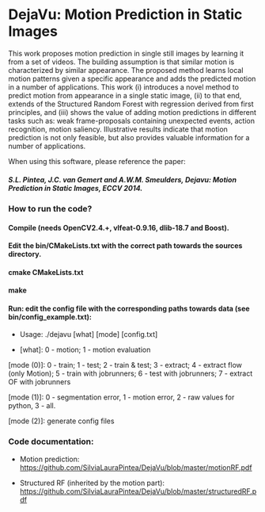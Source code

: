 DejaVu: Motion Prediction in Static Images
============
This work proposes motion prediction in single still images by learning it from a set of videos. The building assumption is that similar motion is characterized by similar appearance. The proposed method learns local motion patterns given a specific appearance and adds the predicted motion in a number of applications. This work (i) introduces a novel method to predict motion from appearance in a single static image, (ii) to that end, extends of the Structured Random Forest with regression derived from first principles, and (iii) shows the value of adding motion predictions in different tasks such as: weak frame-proposals containing unexpected events, action recognition, motion saliency. Illustrative results indicate that motion prediction is not only feasible, but also provides valuable information for a number of applications.

When using this software, please reference the paper:

##### S.L. Pintea, J.C. van Gemert and A.W.M. Smeulders, Dejavu: Motion Prediction in Static Images, ECCV 2014.

### How to run the code?
 
#### Compile (needs OpenCV2.4.+, vlfeat-0.9.16, dlib-18.7 and Boost).

#### Edit the bin/CMakeLists.txt with the correct path towards the sources directory. 

#### cmake CMakeLists.txt

#### make

#### Run: edit the config file with the corresponding paths towards data (see bin/config_example.txt):

- Usage: ./dejavu [what] [mode] [config.txt]

- [what]: 0 - motion; 1 - motion evaluation

[mode (0)]: 0 - train; 1 - test; 2 - train & test; 3 - extract; 4 - extract flow (only Motion); 5 - train with jobrunners; 6 - test with    jobrunners; 7 - extract OF with jobrunners

[mode (1)]: 0 - segmentation error, 1 - motion error, 2 - raw values for python, 3 - all.

[mode (2)]: generate config files


### Code documentation: 

- Motion prediction: 
https://github.com/SilviaLauraPintea/DejaVu/blob/master/motionRF.pdf

- Structured RF (inherited by the motion part): 
https://github.com/SilviaLauraPintea/DejaVu/blob/master/structuredRF.pdf

